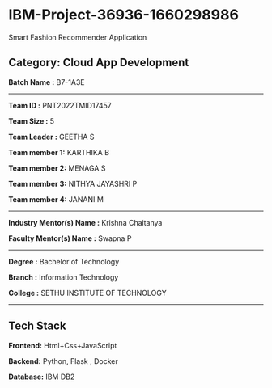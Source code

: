 # IBM-Project-36936-1660298986
Smart Fashion Recommender Application

## Category: Cloud App Development


**Batch Name :** B7-1A3E

---

**Team ID :** PNT2022TMID17457

**Team Size :** 5

**Team Leader :** GEETHA S

**Team member 1:** KARTHIKA B

**Team member 2:** MENAGA S

**Team member 3:** NITHYA JAYASHRI P

**Team member 4:** JANANI M

---
**Industry Mentor(s) Name :** Krishna Chaitanya

**Faculty Mentor(s) Name :** Swapna P

---

**Degree	:**	
Bachelor of Technology

**Branch	:**	
Information Technology

**College	:**	
SETHU INSTITUTE OF TECHNOLOGY

---
## Tech Stack

**Frontend:** Html+Css+JavaScript 

**Backend:** Python, Flask , Docker

**Database:** IBM DB2

